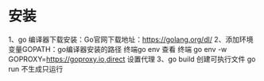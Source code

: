 # 安装
1、go 编译器下载安装：Go官网下载地址：https://golang.org/dl/
2、添加环境变量GOPATH：go编译器安装的路径  终端go env 查看
终端 go env -w GOPROXY=https://goproxy.io,direct  设置代理
3、go build 创建可执行文件 go run 不生成只运行


